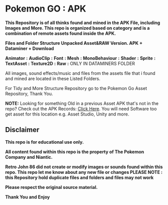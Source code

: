 # __**Pokemon GO**__ __**:**__ __**APK**__

**This Repository is of all thinks found and mined in the APK File, including Images and More. This repo is organized based on category and is a combination of remote assets found inside the APK.**


__**Files and Folder Structure Unpacked Asset&RAW Version. APK + Dataminer + Download**__

**Animator** **:**
**AudioClip** **:** 
**Font** **:**
**Mesh** **:**
**MonoBehaviour** **:**
**Shader** **:**
**Sprite** **:**
**TextAsset** **:**
**Texture2D** **:**
**Raw** **:** ONLY IN DATAMINERS FOLDER

All images, sound effects/music and files from the assets file that i found and mined are located in these Listed Folders.

For Tidy and More Structure Repository go to the Pokemon Go Asset Repository, Thank You.

**NOTE:** Looking for something Old in a previous Asset APK that's not in the repo? Check out the APK Records: [Click Here](https://mega.nz/folder/B6Qn3ahS#TCNhmVq3bklCpalAzYbcDQ). You will need Software too get asset for this location e.g. Asset Studio, Unity and more.

## __**Disclaimer**__

**This repo is for educational use only.**

**All content found within this repo is the property of The Pokemon Company and Niantic.**

**Retro John 86 did not create or modify images or sounds found within this repo. This repo let me know about any new file or changes PLEASE NOTE : this Repository hold duplicate files and folders and files may not work**

**Please respect the original source material.**

__**Thank You and Enjoy**__